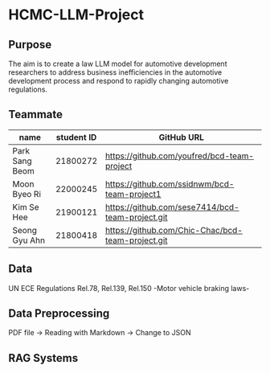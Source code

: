 # HCMC-LLM-Project

## Purpose
The aim is to create a law LLM model for automotive development researchers to address business inefficiencies in the automotive development process and respond to rapidly changing automotive regulations.

## Teammate
| name    | student ID | GitHub URL                                   |
|---------|------------|----------------------------------------------|
| Park Sang Beom| 21800272 | https://github.com/youfred/bcd-team-project |
|Moon Byeo Ri| 22000245 | https://github.com/ssidnwm/bcd-team-project1|
| Kim Se Hee| 21900121 | https://github.com/sese7414/bcd-team-project.git|
| Seong Gyu Ahn| 21800418 | https://github.com/Chic-Chac/bcd-team-project.git|

## Data
UN ECE Regulations Rel.78, Rel.139, Rel.150 -Motor vehicle braking laws-

## Data Preprocessing
PDF file -> Reading with Markdown -> Change to JSON

## RAG Systems

